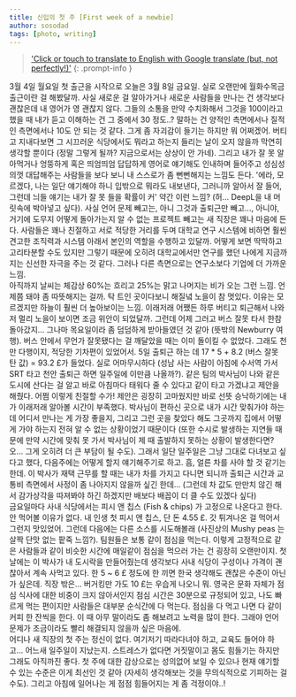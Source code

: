 ```yaml
---
title: 신입의 첫 주 [First week of a newbie]
author: sosodad
tags: [photo, writing]
---
```


> ['Click or touch to translate to English with Google translate (but, not perfectly!)'](https://jinseuk56-github-io.translate.goog/posts/0002/?_x_tr_sl=ko&_x_tr_tl=en&_x_tr_hl=ko&_x_tr_pto=wapp)
{: .prompt-info }


<!-- <div class="grid-container">
  <div class="grid grid--p-1">
    <div class="cell cell--6"><a href="">
  <div class="card card--clickable">
    <div class="card__image">
      <img class="image" src="https://onedrive.live.com/embed?resid=F96DE3EAE83811FB%2183113&authkey=%21AFzjuL2mKaYkuLs&width=1024"/>
    </div>
  </div>
</a></div>
    <div class="cell cell--6"><a href="">
  <div class="card card--clickable">
    <div class="card__image">
      <img class="image" src="https://onedrive.live.com/embed?resid=F96DE3EAE83811FB%2183119&authkey=%21AGQGbi2ciNqLLKY&width=1024"/>
    </div>
  </div>
</a></div>
    <div class="cell cell--6"><a href="">
  <div class="card card--clickable">
    <div class="card__image">
      <img class="image" src="https://onedrive.live.com/embed?resid=F96DE3EAE83811FB%2183116&authkey=%21ACdGVT3FV7wJ3xU&height=1024"/>
    </div>
  </div>
</a></div>
    <div class="cell cell--6"><a href="">
  <div class="card card--clickable">
    <div class="card__image">
      <img class="image" src="https://onedrive.live.com/embed?resid=F96DE3EAE83811FB%2183112&authkey=%21APrMbCNBkbNFaxg&height=1024"/>
    </div>
  </div>
</a></div>
  </div>
</div> -->

3월 4일 월요일 첫 출근을 시작으로 오늘은 3월 8일 금요일. 실로 오랜만에 월화수목금 출근이란 걸 해봤달까. 사실 새로운 걸 알아가거나 새로운 사람들을 만나는 건 생각보다 괜찮은데 내 영어가 영 괜찮지 않다. 그들의 소통을 만약 수치화해서 그것을 100이라고 했을 때 내가 듣고 이해하는 건 그 중에서 30 정도..? 말하는 건 양적인 측면에서나 질적인 측면에서나 10도 안 되는 것 같다. 그게 좀 자괴감이 들기는 하지만 뭐 어쩌겠어. 버티고 지내다보면 그 시끄러운 식당에서도 뭐라고 하는지 들리는 날이 오지 않을까 막연히 생각할 뿐이다 (정말 그렇게 될까? 지금으로서는 상상이 안 가네). 그리고 내가 잘 못 알아먹거나 엉뚱하게 혹은 띄엄띄엄 답답하게 영어로 얘기해도 인내하며 들어주고 성심성의껏 대답해주는 사람들을 보다 보니 내 스스로가 좀 뻔뻔해지는 느낌도 든다. '에라, 모르겠다, 나는 일단 얘기해야 하니 입밖으로 뭐라도 내보낸다, 그러니까 알아서 잘 들어, 그런데 늬들 얘기는 내가 잘 못 들을 확률이 커' 약간 이런 느낌? (허... DeepL을 내 머릿속에 박아넣고 싶다). 사실 언어 문제 빼고는, 아니 그것과 출퇴근만 빼고..., 아니야, 거기에 도무지 어떻게 돌아가는지 알 수 없는 프로젝트 빼고는 새 직장은 꽤나 마음에 든다. 사람들은 꽤나 친절하고 서로 적당한 거리를 두며 대학교 연구 시스템에 비하면 훨씬 견고한 조직력과 시스템 아래서 본인의 역할을 수행하고 있달까. 어떻게 보면 딱딱하고 고리타분할 수도 있지만 그렇기 때문에 오히려 대학교에서만 연구를 했던 나에게 지금까지는 신선한 자극을 주는 것 같다. 그러나 다른 측면으로는 연구소보다 기업에 더 가까운 느낌.<br>
아직까지 날씨는 체감상 60%는 흐리고 25%는 맑고 나머지는 비가 오는 그런 느낌. 언제쯤 돼야 좀 따뜻해지는 걸까. 탁 트인 곳이다보니 해질녘 노을이 참 멋있다. 이유는 모르겠지만 하늘이 훨씬 더 높아보이는 느낌. 이래저래 어쨌든 하루 버티고 퇴근해서 나와 저 멀리 노을이 보이면 조금 위안이 되었달까. 그런데 어제 그러고 버스 잘못 타서 한참 돌아갔지... 그나마 목요일이라 좀 덤덤하게 받아들였던 것 같아 (뜻밖의 Newburry 여행). 버스 안에서 무언가 잘못됐다는 걸 깨달았을 때는 이미 돌이킬 수 없었다. 그래도 천만 다행이지, 적당한 기차편이 있었어서. 5일 출퇴근 하는 데 17 * 5 + 8.2 (버스 잘못 탄 값) = 93.2 £가 들었다. 실로 어마무시하다 (성남 사는 사람이 아침에 수서역 가서 SRT 타고 천안 출퇴근 하면 일주일에 이만큼 나올까?). 같은 팀의 박사님이 나와 같은 도시에 산다는 걸 알고 바로 아침마다 태워다 줄 수 있다고 같이 타고 가겠냐고 제안을 해줬다. 어쩜 이렇게 친절할 수가! 제안은 굉장히 고마웠지만 바로 선뜻 승낙하기에는 내가 이래저래 알아볼 시간이 부족했다. 박사님이 편하신 곳으로 내가 시간 맞춰가야 하는데 어디서 만나는 게 가장 좋을지, 그리고 그런 곳을 찾았다 해도 그곳까지 집에서 어떻게 가야 하는지 전혀 알 수 없는 상황이었기 때문이다 (또한 수시로 발생하는 지연들 때문에 만약 시간에 맞춰 못 가서 박사님이 제 때 출발하지 못하는 상황이 발생한다면? 오... 그게 오히려 더 큰 부담이 될 수도). 그래서 일단 일주일은 그냥 그대로 다녀보고 싶다고 했다, 다음주에는 어떻게 할지 얘기해주기로 하고. 흠, 얼른 차를 사야 할 것 같기는 한데. 이 박사가 재택 근무를 할 때는 내가 차를 가지고 다니면 되니까 출퇴근 시간과 교통비 측면에서 사정이 좀 나아지지 않을까 싶긴 한데... (그런데 차 값도 만만치 않긴 해서 감가상각을 따져봐야 하긴 하겠지만 배보다 배꼽이 더 클 수도 있겠다 싶다)<br>
금요일마다 사내 식당에서는 피시 앤 칩스 (Fish & chips) 가 고정으로 나온다고 한다. 안 먹어볼 이유가 없다. 내 인생 첫 피시 앤 칩스, 단 돈 4.55 £. 갓 튀겨나온 걸 먹어서 그런지 맛있었어. 그런데 다음에는 다른 소스를 시도해볼래 (사진상의 Mushy peas 는 살짝 단맛 없는 팥죽 느낌?). 팀원들은 보통 같이 점심을 먹는다. 이렇게 고정적으로 같은 사람들과 같이 비슷한 시간에 매일같이 점심을 먹으러 가는 건 굉장히 오랜만이지. 첫날에는 이 박사가 내 도시락을 만들어줬는데 생각보다 사내 식당이 구성이나 가격이 괜찮아서 계속 사먹고 있다. 한 5 ~ 6 £ 정도에 한 끼면 한국 생각해도 괜찮은 수준이 아닌가 싶은데. 직장 밖은... 버거킹만 가도 10 £는 우습게 나오니 뭐. 영국은 문화 자체가 점심 식사에 대한 비중이 크지 않아서인지 점심 시간은 30분으로 규정되어 있고, 나도 빠르게 먹는 편이지만 사람들은 대부분 순식간에 다 먹는다. 점심을 다 먹고 나면 다 같이 커피 한 잔씩을 한다. 이 때 아무 말이라도 좀 해보려고 노력을 많이 한다. 그래야 언어 문제가 조금이라도 빨리 해결되지 않을까 싶은 마음에.<br>
어디나 새 직장의 첫 주는 정신이 없다. 여기저기 따라다녀야 하고, 교육도 들어야 하고... 어느새 일주일이 지났는지. 스트레스가 없다면 거짓말이고 몸도 힘들기는 하지만 그래도 아직까진 좋다. 첫 주에 대한 감상으로는 성의없어 보일 수 있으나 현재 얘기할 수 있는 수준은 이게 최선인 것 같아 (자세히 생각해보는 것을 무의식적으로 기피하는 걸 수도). 그리고 아침에 일어나는 게 점점 힘들어지는 게 좀 걱정이야..!